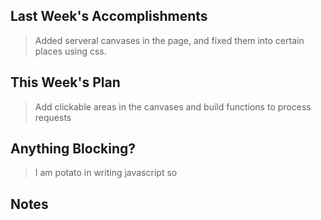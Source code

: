 ## Last Week's Accomplishments

> Added serveral canvases in the page, and fixed them into certain places using css.

## This Week's Plan

> Add clickable areas in the canvases and build functions to process requests

## Anything Blocking?

> I am potato in writing javascript so 


## Notes
